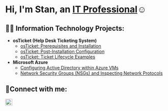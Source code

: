 <h1>Hi, I'm Stan, an <a href="www.linkedin.com/in/stanley-guerrero-b5a4b4293">IT Professional</a>☺</h1>

<h2>👨‍💻 Information Technology Projects:</h2>

- <b>osTicket (Help Desk Ticketing System)</b>
  - [osTicket: Prerequisites and Installation](https://github.com/stanguerrero/osticket-prereqs)
  - [osTicket: Post-Installation Configuration](https://github.com/stanguerrero/post-install-config)
  - [osTicket: Ticket Lifecycle Examples](https://github.com/stanguerrero/ticket-lifecycle)
- <b>Microsoft Azure</b>
  - [Configuring Active Directory within Azure VMs](https://github.com/stanguerrero/configure-ad)
  - [Network Security Groups (NSGs) and Inspecting Network Protocols](https://github.com/stanguerrero/azure-network-protocols)

<h2>🤳Connect with me:</h2>


[<img align="left" alt="Josh | LinkedIn" width="22px" src="https://cdn.jsdelivr.net/npm/simple-icons@v3/icons/linkedin.svg" />][linkedin]



[linkedin]: www.linkedin.com/in/stanley-guerrero-b5a4b4293
